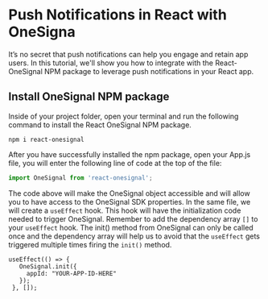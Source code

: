 # Push Notifications in React with OneSigna

It’s no secret that push notifications can help you engage and retain app users. In this tutorial, we'll show you how to integrate with the React-OneSignal NPM package to leverage push notifications in your React app.

## Install OneSignal NPM package
Inside of your project folder, open your terminal and run the following command to install the React OneSignal NPM package.
```shell
npm i react-onesignal
```
After you have successfully installed the npm package, open your App.js file, you will enter the following line of code at the top of the file:
```javascript
import OneSignal from 'react-onesignal';
```

The code above will make the OneSignal object accessible and will allow you to have access to the OneSignal SDK properties.
In the same file, we will create a `useEffect` hook. This hook will have the initialization code needed to trigger OneSignal. Remember to add the dependency array `[]`  to your `useEffect` hook. The init() method from OneSignal can only be called once and the dependency array will help us to avoid that the `useEffect` gets triggered multiple times firing the `init()` method.
```
useEffect(() => {
   OneSignal.init({
     appId: "YOUR-APP-ID-HERE"
   });
 }, []);
```
